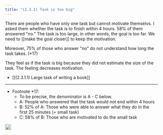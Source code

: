 ```yaml
---
title: "(2.3.1) Task is too big"
---
```


There are people who have only one task but cannot motivate themselvs.
I asked them whether the task is to finish within 4 hours. 58% of them answered "no." The task is too large, in other words, the goal is too far. We need to [[make the goal closer]] to keep the motivation.

Moreover, 75% of those who answer "no" do not understand how long the task takes. (*17)

They feel as if the task is big because they did not estimate the size of the task. The feeling decreases motivation.

- [[(2.3.1.1) Large task of writing a book]]

---

- Footnote *17:
    - To be precise, the denominator is A - C below.
    - A: People who answered that the task would not end within 4 hours
    - B: 52% of A: Those who were able to answer what they do in the first 25 minutes (= small task)
    - C: 58% of B: Those who are motivated to do the small task

<img src='https://scrapbox.io/api/pages/nishio/en/icon' alt='en.icon' height="19.5"/>